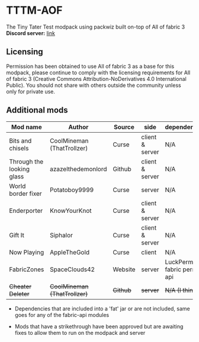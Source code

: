 # TTTM-AOF
The Tiny Tater Test modpack using packwiz built on-top of All of fabric 3  
**Discord server:** [link](https://discord.gg/YeXshh3sKE)

## Licensing
Permission has been obtained to use All of fabric 3 as a base for this modpack, please continue to comply with the licensing requirements for All of fabric 3 (Creative Commons Attribution-NoDerivatives 4.0 International Public). You should not share with others outside the community unless only for private use.

## Additional mods
| Mod name | Author | Source | side | dependencies | url |
| --- | --- | --- | --- | --- | --- |
| Bits and chisels | CoolMineman (ThatTrollzer) | Curse | client & server | N/A | [link](https://www.curseforge.com/minecraft/mc-mods/bits-and-chisels) |
| Through the looking glass | azazelthedemonlord | Github | client & server | N/A | [link](https://github.com/Dragonoidzero/Through-the-Looking-Glass) |
| World border fixer | Potatoboy9999 | Curse | server | N/A | [link](https://www.curseforge.com/minecraft/mc-mods/world-border-fix) |
| Enderporter | KnowYourKnot | Curse | client & server | N/A | [link](https://www.curseforge.com/minecraft/mc-mods/knowyourknot-enderporter) |
| Gift It | Siphalor | Curse | client & server | N/A |[link](https://www.curseforge.com/minecraft/mc-mods/gift-it) |
| Now Playing | AppleTheGold | Curse | client | N/A | [link](https://www.curseforge.com/minecraft/mc-mods/now-playing) |
| FabricZones | SpaceClouds42 | Website | server | LuckPerms, fabric perms api | [link](https://spaceclouds42.github.io/FabricZones/releases.html) |
| ~~Cheater Deleter~~ | ~~CoolMineman (ThatTrollzer)~~ | ~~Github~~ | ~~server~~ | ~~N/A (I think)~~ |~~[link](https://github.com/CoolMineman/CheaterDeleter/actions)~~ |

* Dependencies that are included into a 'fat' jar or are not included, same goes for any of the fabric-api modules
  
* Mods that have a strikethrough have been approved but are awaiting fixes to allow them to run on the modpack and server


